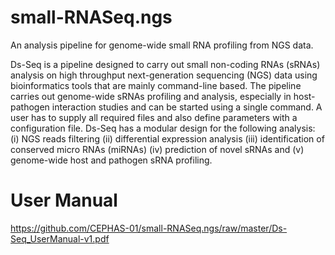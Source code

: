 # small-RNASeq.ngs
An analysis pipeline for genome-wide small RNA profiling from NGS data.

Ds-Seq is a pipeline designed to carry out small non-coding RNAs (sRNAs) analysis on high throughput next-generation sequencing (NGS) data using bioinformatics tools that are mainly command-line based. The pipeline carries out genome-wide sRNAs profiling and analysis, especially in host-pathogen interaction studies and can be started using a single command. A user has to supply all required files and also define parameters with a configuration file. Ds-Seq has a modular design for the following analysis: (i) NGS reads filtering (ii) differential expression analysis (iii) identification of conserved micro RNAs (miRNAs) (iv) prediction of novel sRNAs and (v) genome-wide host and pathogen sRNA profiling.

# User Manual <br>
https://github.com/CEPHAS-01/small-RNASeq.ngs/raw/master/Ds-Seq_UserManual-v1.pdf
